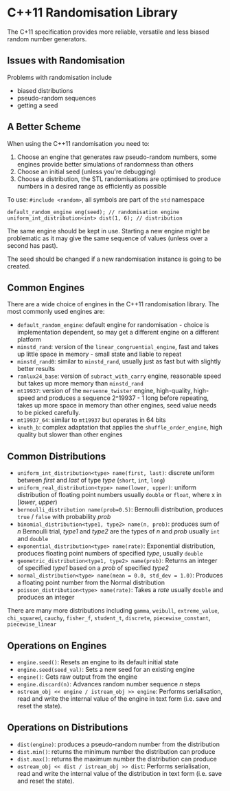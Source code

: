# C++11 Randomisation Library

The C+11 specification provides more reliable, versatile and less biased random number generators. 

## Issues with Randomisation

Problems with randomisation include

 - biased distributions
 - pseudo-random sequences
 - getting a seed

## A Better Scheme

When using the C++11 randomisation you need to:

 1. Choose an engine that generates raw pseudo-random numbers, some engines provide better simulations of randomness than others
 2. Choose an initial seed (unless you're debugging)
 3. Choose a distribution, the STL randomisations are optimised to produce numbers in a desired range as efficiently as possible

To use: `#include <random>`, all symbols are part of the `std` namespace

```
default_random_engine eng(seed); // randomisation engine
uniform_int_distribution<int> dist(1, 6); // distribution
```

The same engine should be kept in use. Starting a new engine might be problematic as it may give the same sequence of values (unless over a second has past). 

The seed should be changed if a new randomisation instance is going to be created.


## Common Engines

There are a wide choice of engines in the C++11 randomisation library. The most commonly used engines are:

 - `default_random_engine`: default engine for randomisation - choice is implementation dependent, so may get a different engine on a different platform
 - `minstd_rand`: version of the `linear_congruential_engine`, fast and takes up little space in memory - small state and liable to repeat
 - `minstd_rand0`: similar to `minstd_rand`, usually just as fast but with slightly better results
 - `ranlux24_base`: version of `subract_with_carry` engine, reasonable speed but takes up more memory than `minstd_rand`
 - `mt19937`: version of the `mersenne_twister` engine, high-quality, high-speed and produces a sequence 2^19937 - 1 long before repeating, takes up more space in memory than other engines, seed value needs to be picked carefully.
 - `mt19937_64`: similar to `mt19937` but operates in 64 bits
 - `knuth_b`: complex adaptation that applies the `shuffle_order_engine`, high quality but slower than other engines


## Common Distributions

 - `uniform_int_distribution<type> name(first, last)`: discrete uniform between *first* and *last* of type *type* (`short`, `int`, `long`)
 - `uniform_real_distribution<type> name(lower, upper)`: uniform distribution of floating point numbers usually `double` or `float`, where x in [*lower*, *upper*)
 - `bernoulli_distribution name(prob=0.5)`: Bernoulli distribution, produces `true` / `false` with probability *prob* 
 - `binomial_distribution<type1, type2> name(n, prob)`: produces sum of *n* Bernoulli trial, *type1* and *type2* are the types of *n* and *prob* usually `int` and `double`
 - `exponential_distribution<type> name(rate)`: Exponential distribution, produces floating point numbers of specified *type*, usually `double`
 - `geometric_distribution<type1, type2> name(prob)`: Returns an integer of specified *type1* based on a *prob* of specified *type2*
 - `normal_distribution<type> name(mean = 0.0, std_dev = 1.0)`: Produces a floating point number from the Normal distribution
 - `poisson_distribution<type> name(rate)`: Takes a *rate* usually `double` and produces an integer

There are many more distributions including `gamma`, `weibull`, `extreme_value`, `chi_squared`, `cauchy`, `fisher_f`, `student_t`, `discrete`, `piecewise_constant`, `piecewise_linear`


## Operations on Engines

 - `engine.seed()`: Resets an engine to its default initial state
 - `engine.seed(seed_val)`: Sets a new seed for an existing engine
 - `engine()`: Gets raw output from the engine
 - `engine.discard(n)`: Advances random number sequence *n* steps
 - `ostream_obj << engine / istream_obj >> engine`: Performs serialisation, read and write the internal value of the engine in text form (i.e. save and reset the state).


## Operations on Distributions

 - `dist(engine)`: produces a pseudo-random number from the distribution
 - `dist.min()`: returns the minimum number the distribution can produce
 - `dist.max()`: returns the maximum number the distribution can produce
 - `ostream_obj << dist / istream_obj >> dist`: Performs serialisation, read and write the internal value of the distribution in text form (i.e. save and reset the state).



